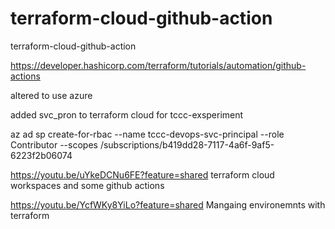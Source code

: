 # terraform-cloud-github-action
terraform-cloud-github-action

https://developer.hashicorp.com/terraform/tutorials/automation/github-actions

altered to use azure

added svc_pron to terraform cloud for tccc-exsperiment

az ad sp create-for-rbac --name tccc-devops-svc-principal --role Contributor --scopes /subscriptions/b419dd28-7117-4a6f-9af5-6223f2b06074

https://youtu.be/uYkeDCNu6FE?feature=shared terraform cloud workspaces and some github actions

https://youtu.be/YcfWKy8YiLo?feature=shared Mangaing environemnts with terraform